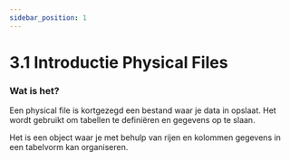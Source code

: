 ```yaml
---
sidebar_position: 1
---
```

# 3.1 Introductie Physical Files

### Wat is het?

Een physical file is kortgezegd een bestand waar je data in opslaat. Het wordt gebruikt om tabellen te definiëren en gegevens op te slaan.

Het is een object waar je met behulp van rijen en kolommen gegevens in een tabelvorm kan organiseren.